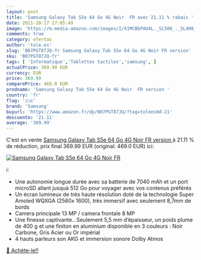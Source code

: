 ```yaml
---
layout: post
title: 'Samsung Galaxy Tab S5e 64 Go 4G Noir  FR avec 21.11 % rabais '
date: 2021-10-17 17:05:49
image: 'https://m.media-amazon.com/images/I/41MCBbPAU4L._SL500_._SL400_.jpg'
comments: true
category: ofertas
author: 'tole.es'
slug: 'B07PGT87JQ-fr Samsung Galaxy Tab S5e 64 Go 4G Noir FR version'
sku: 'B07PGT87JQ-fr'
tags: [ 'Informatique','Tablettes tactiles','samsung', ]
actualPrice: 369.99 EUR
currency: EUR
price: 369.99
comparePrice: 469.0 EUR
prodname: 'Samsung Galaxy Tab S5e 64 Go 4G Noir  FR version '
country: 'fr'
flag: '🇫🇷'
brand: 'Samsung'
buyurl: 'https://www.amazon.fr/dp/B07PGT87JQ/?tag=tolees0d-21'
descuento: '21.11'
average: '369.99'
---
```


C'est en vente [Samsung Galaxy Tab S5e 64 Go 4G Noir  FR version ](https://www.amazon.fr/dp/B07PGT87JQ/?tag=tolees0d-21)  à  21.11 % de réduction, prix final  369.99 EUR (original: 469.0 EUR) ici:

[![Samsung Galaxy Tab S5e 64 Go 4G Noir  FR](https://m.media-amazon.com/images/I/41MCBbPAU4L._SL500_._SL400_.jpg)](https://www.amazon.fr/dp/B07PGT87JQ/?tag=tolees0d-21)

ℹ️:

- Une autonomie longue durée avec sa batterie de 7040 mAh et un port microSD allant jusquà 512 Go pour voyager avec vos contenus préférés
- Un écran lumineux de très haute résolution doté de la technologie Super Amoled WQXGA (2560x 1600), très immersif avec seulement 8,7mm de bords
- Camera principale 13 MP / camera frontale 8 MP
- Une finesse captivante…Seulement 5,5 mm d’épaisseur, un poids plume de 400 g et une finiton en aluminium disponible en 3 couleurs : Noir Carbone, Gris Acier ou Or impérial
- 4 hauts parleurs son AKG et immersion sonore Dolby Atmos

[🛒 Achète-le!!](https://www.amazon.fr/dp/B07PGT87JQ/?tag=tolees0d-21)
